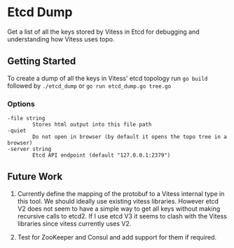 # Etcd Dump

Get a list of all the keys stored by Vitess in Etcd for debugging and understanding how Vitess uses topo.

## Getting Started

To create a dump of all the keys in Vitess' etcd topology run ```go build``` followed by ```./etcd_dump``` or 
```go run etcd_dump.go tree.go``` 

### Options

```
-file string
    	Stores html output into this file path
-quiet
    	Do not open in browser (by default it opens the topo tree in a browser)
-server string
    	Etcd API endpoint (default "127.0.0.1:2379")
```

## Future Work

1. Currently define the mapping of the protobuf to a Vitess internal type in this tool. We should ideally use 
existing vitess libraries. However etcd V2 does not seem to have a simple way to get all keys without making recursive 
calls to etcd2. If I use etcd V3 it seems to clash with the Vitess libraries since vitess currently uses V2.

2. Test for ZooKeeper and Consul and add support for them if required.